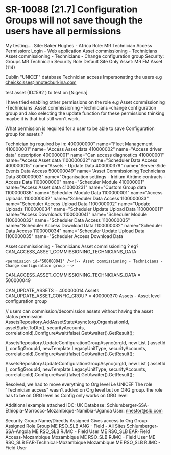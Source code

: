 # SR-10088 [21.7] Configuration Groups will not save though the users have all permissions


  My testing....
  Site: Baker Hughes - Africa
  Role: MR Technician Access
  Permission: 
    Login - Web application
    Asset commissioning - Technicians
    Asset commissioning - Technicians - Change configuration group
  Security: Groups MR Technician Security Role
    Default Site Only
  Asset:
    MR FM Asset (114)


  Dublin
  "UNICEF" database
  Technician access
  Impersonating  the users e.g  cheickcisse@innotecburkina.com

  test asset (ID#592 ) to test on [Nigeria]

  I have tried enabling other permissions on the role e.g Asset commissioning -Technicians ,Asset commissioning -Technicians -change configuration group and also selecting the update function for these permissions thinking maybe it is that but still won't work.

  What permission is required for a user to be able to save Configuration group for assets ?
  >>>>>>>>>>>>>>>

  Technician
  <permission id="500000040" /><!-- Asset commissioning - Technicians -->
      bg required by in:
      400000000" name="Fleet Management
      410000001" name="Access Asset data
      410000002" name="Access driver data" description
      400000001" name="Can access diagnostics
          410000001" name="Access Asset data
          1100000032" name="Scheduler Data Access
      400000015" name="Assets - Update Data
      400000379"  name="Server-Side Events Data Access
      500000049" name="Asset Commissioning Technicians Data
      800000903" name="Organisation settings - Iridium Airtime contracts - Access Data
      1100000000" name="Scheduler Module
          410000001" name="Access Asset data
          410000231" name="Custom Group data
          1100000036" name="Scheduler Module Data
      1100000001" name="Access Uploads
          1100000032" name="Scheduler Data Access
          1100000033" name="Scheduler Access Upload Data
      1100000002" name="Update Uploads
          1100000034" name="Scheduler Update Upload Data
      1100000011" name="Access Downloads
          1100000041" name="Scheduler Module
          1100000032" name="Scheduler Data Access
          1100000035" name="Scheduler Access Download Data
      1100000032" name="Scheduler Data Access
      1100000034" name="Scheduler Update Upload Data
      1100000035" name="Scheduler Access Download Data

  Asset commissioning - Technicians
  Asset commissioning
  ? eg? CAN_ACCESS_ASSET_COMMISSIONING_TECHNICIANS_DATA


	<permission id="500000041" /><!-- Asset commissioning - Technicians - Change configuration group -->
  CAN_ACCESS_ASSET_COMMISSIONING_TECHNICIANS_DATA = 500000049




  CAN_UPDATE_ASSETS = 400000014
  Assets
  CAN_UPDATE_ASSET_CONFIG_GROUP = 400000370
  Assets - Asset level configuration group


  
  // users can commission/decomission assets without having the asset status permission
  AssetsRepository.AddAssetStateAsync(org.OrganisationId, assetState.ToDto(), securityAccounts, correlationId).ConfigureAwait(false).GetAwaiter().GetResult();
  
  AssetsRepository.UpdateConfigurationGroupAsync(orgId, new List<long> { assetId }, configGroupId, newTemplate.LegacyUnitType, securityAccounts, correlationId).ConfigureAwait(false).GetAwaiter().GetResult();
  
  AssetsRepository.UpdateConfigurationGroupAsync(orgId, new List<long> { assetId }, configGroupId, newTemplate.LegacyUnitType, securityAccounts, correlationId).ConfigureAwait(false).GetAwaiter().GetResult();

  Resolved, we had to move everything to Org level  i.e UNICEF
  The role "Technician access" wasn't added on Org level but on ORG group.
  the role has to be on ORG level as Config only works on ORG level

  Additional example attached
  IDC: UK
  Database: Schlumberger-SSA-Ethiopia-Morrocco-Mozambique-Namibia-Uganda
  User: nnestor@slb.com

    
  Security Group Name/Directly Assigned	    Gives access to Org Group	    Assigned Role Group
  ME RSO_SLB ANG - Field - All Sites	      Schlumberger-SSA-Angola	      ME RSO_SLB RJMC - Field User
  ME RSO_SLB EAR-Field Access-Mozambique	  Mozambique	                  ME RSO_SLB RJMC - Field User
  ME RSO_SLB EAR-Technical-Mozambique	      Mozambique	                  ME RSO_SLB RJMC - Field User


